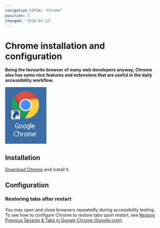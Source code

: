 ```yaml
---
navigation_title: "Chrome"
position: 3
changed: "2018-03-12"
---
```


# Chrome installation and configuration

**Being the favourite browser of many web developers anyway, Chrome also has some nice features and extensions that are useful in the daily accessibility workflow.**

![Chrome logo](_media/chrome-logo.png)

## Installation

[Download Chrome](https://www.google.com/chrome/browser/desktop/) and install it.

## Configuration

### Restoring tabs after restart

You may open and close browsers repeatedly during accessibility testing. To see how to configure Chrome to restore tabs upon restart, see [Restore Previous Session & Tabs in Google Chrome (Google.com)](https://productforums.google.com/forum/#!topic/chrome/7JoWEVz3CK8).
